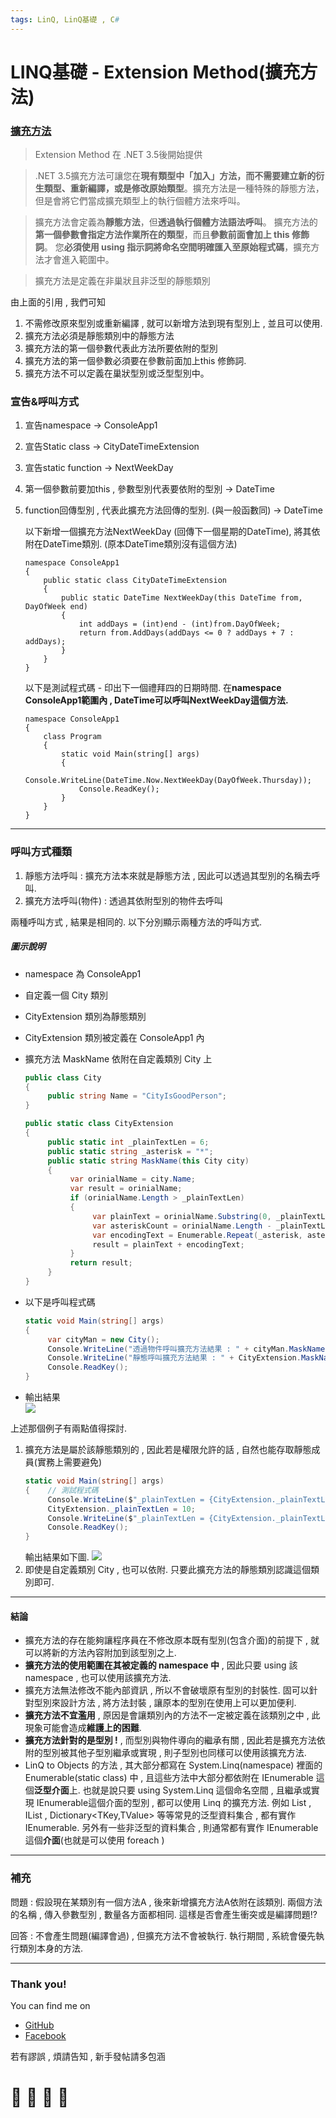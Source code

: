 ```yaml
---
tags: LinQ, LinQ基礎 , C#
---
```


# LINQ基礎 - Extension Method(擴充方法)

### [擴充方法](https://docs.microsoft.com/zh-tw/dotnet/csharp/programming-guide/classes-and-structs/extension-methods)

> Extension Method 在 .NET 3.5後開始提供

> .NET 3.5擴充方法可讓您在**現有類型中「加入」方法，而不需要建立新的衍生類型、重新編譯，或是修改原始類型**。擴充方法是一種特殊的靜態方法，但是會將它們當成擴充類型上的執行個體方法來呼叫。

> 擴充方法會定義為**靜態方法**，但**透過執行個體方法語法呼叫**。 擴充方法的**第一個參數會指定方法作業所在的類型**，而且**參數前面會加上 this 修飾詞**。 您**必須使用 using 指示詞將命名空間明確匯入至原始程式碼**，擴充方法才會進入範圍中。

> 擴充方法是定義在非巢狀且非泛型的靜態類別

由上面的引用 , 我們可知
1.  不需修改原來型別或重新編譯 , 就可以新增方法到現有型別上 , 並且可以使用.
2.  擴充方法必須是靜態類別中的靜態方法
3.  擴充方法的第一個參數代表此方法所要依附的型別
4.  擴充方法的第一個參數必須要在參數前面加上this 修飾詞.
5.  擴充方法不可以定義在巢狀型別或泛型型別中。

### 宣告&呼叫方式
1. 宣告namespace ->  ConsoleApp1
2. 宣告Static class -> CityDateTimeExtension
3. 宣告static function -> NextWeekDay
4. 第一個參數前要加this , 參數型別代表要依附的型別 -> DateTime
5. function回傳型別 , 代表此擴充方法回傳的型別. (與一般函數同) -> DateTime

    以下新增一個擴充方法NextWeekDay (回傳下一個星期的DateTime), 將其依附在DateTime類別. (原本DateTime類別沒有這個方法)
    ```
    namespace ConsoleApp1
    {
        public static class CityDateTimeExtension
        {
            public static DateTime NextWeekDay(this DateTime from, DayOfWeek end)
            {
                int addDays = (int)end - (int)from.DayOfWeek;
                return from.AddDays(addDays <= 0 ? addDays + 7 : addDays);
            }
        }
    }
    ```
    以下是測試程式碼 - 印出下一個禮拜四的日期時間.
    在**namespace ConsoleApp1範圍內 , DateTime可以呼叫NextWeekDay這個方法.**
    ```
    namespace ConsoleApp1
    {
        class Program
        {
            static void Main(string[] args)
            {
                Console.WriteLine(DateTime.Now.NextWeekDay(DayOfWeek.Thursday));
                Console.ReadKey();
            } 
        }
    }
    ```
---

### 呼叫方式種類

1. 靜態方法呼叫 : 擴充方法本來就是靜態方法 , 因此可以透過其型別的名稱去呼叫.
2. 擴充方法呼叫(物件) : 透過其依附型別的物件去呼叫
   
兩種呼叫方式 , 結果是相同的. 以下分別顯示兩種方法的呼叫方式.

##### 圖示說明
* namespace 為 ConsoleApp1
* 自定義一個 City 類別
* CityExtension 類別為靜態類別
* CityExtension 類別被定義在 ConsoleApp1 內
* 擴充方法 MaskName 依附在自定義類別 City 上
    ```C#
    public class City
    {
         public string Name = "CityIsGoodPerson";
    }

    public static class CityExtension
    {
         public static int _plainTextLen = 6;
         public static string _asterisk = "*";
         public static string MaskName(this City city)
         {
              var orinialName = city.Name;
              var result = orinialName;
              if (orinialName.Length > _plainTextLen)
              {
                   var plainText = orinialName.Substring(0, _plainTextLen);
                   var asteriskCount = orinialName.Length - _plainTextLen;
                   var encodingText = Enumerable.Repeat(_asterisk, asteriskCount).Aggregate((l, r) => l + r);
                   result = plainText + encodingText;
              }
              return result;
         }
    }
    ```

* 以下是呼叫程式碼
    ```C#
    static void Main(string[] args)
    {
         var cityMan = new City();
         Console.WriteLine("透過物件呼叫擴充方法結果 : " + cityMan.MaskName());
         Console.WriteLine("靜態呼叫擴充方法結果 : " + CityExtension.MaskName(cityMan));
         Console.ReadKey();
    }
    ```
* 輸出結果    
![](https://i.imgur.com/tJ6hPOl.png)

上述那個例子有兩點值得探討. 
1. 擴充方法是屬於該靜態類別的 , 因此若是權限允許的話 , 自然也能存取靜態成員(實務上需要避免) 
    ```C#
    static void Main(string[] args)
    {    // 測試程式碼
         Console.WriteLine($"_plainTextLen = {CityExtension._plainTextLen}");
         CityExtension._plainTextLen = 10;
         Console.WriteLine($"_plainTextLen = {CityExtension._plainTextLen}");
         Console.ReadKey();
    }
    ```
     輸出結果如下圖.
    ![](https://i.imgur.com/AKfX1Vd.png)
2. 即使是自定義類別 City , 也可以依附. 只要此擴充方法的靜態類別認識這個類別即可.

---

#### 結論
- 擴充方法的存在能夠讓程序員在不修改原本既有型別(包含介面)的前提下 , 就可以將新的方法內容附加到該型別之上.
- **擴充方法的使用範圍在其被定義的 namespace 中** , 因此只要 using 該 namespace , 也可以使用該擴充方法.
- 擴充方法無法修改不能內部資訊 , 所以不會破壞原有型別的封裝性. 固可以針對型別來設計方法 , 將方法封裝 , 讓原本的型別在使用上可以更加便利.
- **擴充方法不宜濫用** , 原因是會讓類別內的方法不一定被定義在該類別之中 , 此現象可能會造成**維護上的困難**.
- **擴充方法針對的是型別 !** , 而型別與物件導向的繼承有關 , 因此若是擴充方法依附的型別被其他子型別繼承或實現 , 則子型別也同樣可以使用該擴充方法.
- LinQ to Objects 的方法 , 其大部分都寫在 System.Linq(namespace) 裡面的Enumerable(static class) 中 , 且這些方法中大部分都依附在 IEnumerable<T> 這個**泛型介面**上. 也就是說只要 using System.Linq 這個命名空間 , 且繼承或實現 IEnumerable<T>這個介面的型別 , 都可以使用 Linq 的擴充方法. 例如 List<T> , IList<T> , Dictionary<TKey,TValue> 等等常見的泛型資料集合 , 都有實作 IEnumerable<T>. 另外有一些非泛型的資料集合 , 則通常都有實作 IEnumerable 這個**介面**(也就是可以使用 foreach )

---
### 補充
問題 : 假設現在某類別有一個方法A , 後來新增擴充方法A依附在該類別.
兩個方法的名稱 , 傳入參數型別 , 數量各方面都相同. 這樣是否會產生衝突或是編譯問題!?

回答 : 不會產生問題(編譯會過) , 但擴充方法不會被執行. 執行期間 , 系統會優先執行類別本身的方法.

---

### Thank you! 

You can find me on

- [GitHub](https://github.com/s0920832252)
- [Facebook](https://www.facebook.com/fourtune.chen)

若有謬誤 , 煩請告知 , 新手發帖請多包涵

# :100: :muscle: :tada: :sheep: 
